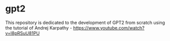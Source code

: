 # gpt2
This repository is dedicated to the development of GPT2 from scratch using the tutorial of Andrej Karpathy - https://www.youtube.com/watch?v=l8pRSuU81PU
